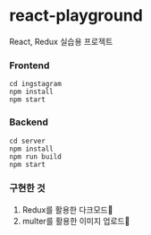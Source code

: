 # react-playground

React, Redux 실습용 프로젝트

### Frontend
```
cd ingstagram
npm install
npm start 
```

### Backend
```
cd server
npm install
npm run build
npm start 
```

### 구현한 것
1. Redux를 활용한 다크모드:crescent_moon:
2. multer를 활용한 이미지 업로드:floppy_disk:
